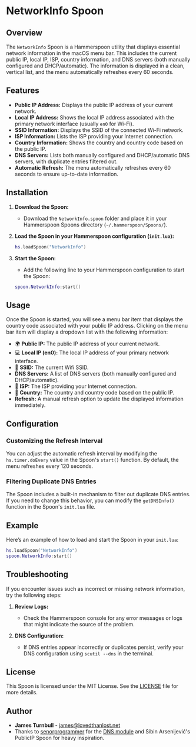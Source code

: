 # NetworkInfo Spoon

## Overview

The `NetworkInfo` Spoon is a Hammerspoon utility that displays essential network information in the macOS menu bar. This includes the current public IP, local IP, ISP, country information, and DNS servers (both manually configured and DHCP/automatic). The information is displayed in a clean, vertical list, and the menu automatically refreshes every 60 seconds.

## Features

- **Public IP Address:** Displays the public IP address of your current network.
- **Local IP Address:** Shows the local IP address associated with the primary network interface (usually `en0` for Wi-Fi).
- **SSID Information:** Displays the SSID of the connected Wi-Fi network.
- **ISP Information:** Lists the ISP providing your Internet connection.
- **Country Information:** Shows the country and country code based on the public IP.
- **DNS Servers:** Lists both manually configured and DHCP/automatic DNS servers, with duplicate entries filtered out.
- **Automatic Refresh:** The menu automatically refreshes every 60 seconds to ensure up-to-date information.

## Installation

1. **Download the Spoon:**

   - Download the `NetworkInfo.spoon` folder and place it in your Hammerspoon Spoons directory (`~/.hammerspoon/Spoons/`).

2. **Load the Spoon in your Hammerspoon configuration (`init.lua`):**

   ```lua
   hs.loadSpoon("NetworkInfo")
   ```

3. **Start the Spoon:**
   - Add the following line to your Hammerspoon configuration to start the Spoon:
   ```lua
   spoon.NetworkInfo:start()
   ```

## Usage

Once the Spoon is started, you will see a menu bar item that displays the country code associated with your public IP address. Clicking on the menu bar item will display a dropdown list with the following information:

- 🌍 **Public IP:** The public IP address of your current network.
- 💻 **Local IP (en0):** The local IP address of your primary network interface.
- 📶 **SSID:** The current Wifi SSID.
- **DNS Servers:** A list of DNS servers (both manually configured and DHCP/automatic).
- 📇 **ISP:** The ISP providing your Internet connection.
- 📍 **Country:** The country and country code based on the public IP.
- **Refresh:** A manual refresh option to update the displayed information immediately.

## Configuration

### Customizing the Refresh Interval

You can adjust the automatic refresh interval by modifying the `hs.timer.doEvery` value in the Spoon's `start()` function. By default, the menu refreshes every 120 seconds.

### Filtering Duplicate DNS Entries

The Spoon includes a built-in mechanism to filter out duplicate DNS entries. If you need to change this behavior, you can modify the `getDNSInfo()` function in the Spoon's `init.lua` file.

## Example

Here’s an example of how to load and start the Spoon in your `init.lua`:

```lua
hs.loadSpoon("NetworkInfo")
spoon.NetworkInfo:start()
```

## Troubleshooting

If you encounter issues such as incorrect or missing network information, try the following steps:

1. **Review Logs:**

   - Check the Hammerspoon console for any error messages or logs that might indicate the source of the problem.

2. **DNS Configuration:**
   - If DNS entries appear incorrectly or duplicates persist, verify your DNS configuration using `scutil --dns` in the terminal.

## License

This Spoon is licensed under the MIT License. See the [LICENSE](https://opensource.org/licenses/MIT) file for more details.

## Author

- **James Turnbull** - [james@lovedthanlost.net](mailto:james@lovedthanlost.net)
- Thanks to [senorprogrammer](https://github.com/senorprogrammer) for the [DNS module](https://github.com/senorprogrammer/hammerspoon_init/blob/master/lib/dns.lua) and Sibin Arsenijević's PublicIP Spoon for heavy inspiration.
